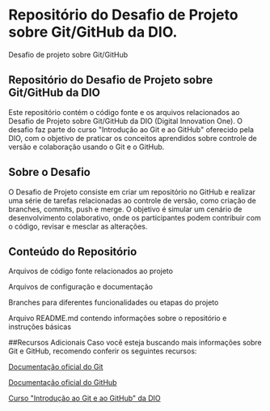 # Repositório do Desafio de Projeto sobre Git/GitHub da DIO.
Desafio de projeto sobre Git/GitHub

## Repositório do Desafio de Projeto sobre Git/GitHub da DIO

Este repositório contém o código fonte e os arquivos relacionados ao Desafio de Projeto sobre Git/GitHub da DIO (Digital Innovation One). O desafio faz parte do curso "Introdução ao Git e ao GitHub" oferecido pela DIO, com o objetivo de praticar os conceitos aprendidos sobre controle de versão e colaboração usando o Git e o GitHub.

## Sobre o Desafio

O Desafio de Projeto consiste em criar um repositório no GitHub e realizar uma série de tarefas relacionadas ao controle de versão, como criação de branches, commits, push e merge. O objetivo é simular um cenário de desenvolvimento colaborativo, onde os participantes podem contribuir com o código, revisar e mesclar as alterações.

## Conteúdo do Repositório

Arquivos de código fonte relacionados ao projeto

Arquivos de configuração e documentação

Branches para diferentes funcionalidades ou etapas do projeto

Arquivo README.md contendo informações sobre o repositório e instruções básicas

##Recursos Adicionais
Caso você esteja buscando mais informações sobre Git e GitHub, recomendo conferir os seguintes recursos:

[Documentação oficial do Git](https://git-scm.com/doc)

[Documentação oficial do GitHub](https://docs.github.com/)

[Curso "Introdução ao Git e ao GitHub" da DIO](https://digitalinnovation.one/cursos/introducao-ao-git-e-ao-github)
